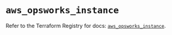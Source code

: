 # `aws_opsworks_instance`

Refer to the Terraform Registry for docs: [`aws_opsworks_instance`](https://registry.terraform.io/providers/hashicorp/aws/3.76.1/docs/resources/opsworks_instance).
